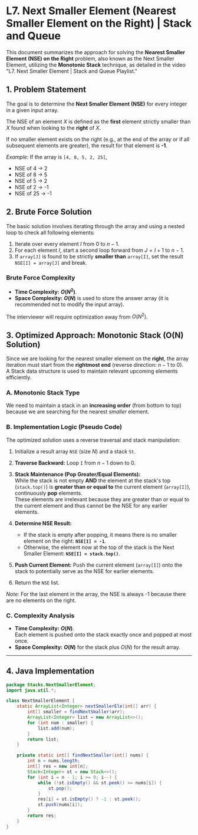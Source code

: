 # L7. Next Smaller Element (Nearest Smaller Element on the Right) | Stack and Queue

This document summarizes the approach for solving the **Nearest Smaller Element (NSE) on the Right** problem, also known as the Next Smaller Element, utilizing the **Monotonic Stack** technique, as detailed in the video "L7. Next Smaller Element | Stack and Queue Playlist."

## 1. Problem Statement

The goal is to determine the **Next Smaller Element (NSE)** for every integer in a given input array.

The NSE of an element $X$ is defined as the **first** element strictly smaller than $X$ found when looking to the **right** of $X$.

If no smaller element exists on the right (e.g., at the end of the array or if all subsequent elements are greater), the result for that element is **-1**.

*Example:* If the array is `[4, 8, 5, 2, 25]`,
- NSE of 4 → 2
- NSE of 8 → 5
- NSE of 5 → 2
- NSE of 2 → -1
- NSE of 25 → -1

## 2. Brute Force Solution

The basic solution involves iterating through the array and using a nested loop to check all following elements:

1.  Iterate over every element $I$ from 0 to $n-1$.
2.  For each element $I$, start a second loop forward from $J = I + 1$ to $n-1$.
3.  If `array[J]` is found to be strictly **smaller than** `array[I]`, set the result `NSE[I] = array[J]` and break.

### Brute Force Complexity

*   **Time Complexity:** **$O(N^2)$**.
*   **Space Complexity:** **$O(N)$** is used to store the answer array (it is recommended not to modify the input array).

The interviewer will require optimization away from $O(N^2)$.

## 3. Optimized Approach: Monotonic Stack (O(N) Solution)

Since we are looking for the nearest smaller element on the **right**, the array iteration must start from the **rightmost end** (reverse direction: $n-1$ to 0).  
A Stack data structure is used to maintain relevant upcoming elements efficiently.

### A. Monotonic Stack Type

We need to maintain a stack in an **increasing order** (from bottom to top) because we are searching for the nearest *smaller* element.

### B. Implementation Logic (Pseudo Code)

The optimized solution uses a reverse traversal and stack manipulation:

1.  Initialize a result array `NSE` (size $N$) and a stack `St`.
2.  **Traverse Backward:** Loop `I` from $n-1$ down to 0.

3.  **Stack Maintenance (Pop Greater/Equal Elements):**  
    While the stack is not empty **AND** the element at the stack's top (`stack.top()`) is **greater than or equal to** the current element (`array[I]`), continuously **pop** elements.  
    These elements are irrelevant because they are greater than or equal to the current element and thus cannot be the NSE for any earlier elements.

4.  **Determine NSE Result:**
    *   If the stack is empty after popping, it means there is no smaller element on the right: **`NSE[I] = -1`**.
    *   Otherwise, the element now at the top of the stack is the Next Smaller Element: **`NSE[I] = stack.top()`**.

5.  **Push Current Element:** Push the current element (`array[I]`) onto the stack to potentially serve as the NSE for earlier elements.

6.  Return the `NSE` list.

*Note:* For the last element in the array, the NSE is always -1 because there are no elements on the right.

### C. Complexity Analysis

*   **Time Complexity:** **$O(N)$**.  
    Each element is pushed onto the stack exactly once and popped at most once.
*   **Space Complexity:** **$O(N)$** for the stack plus $O(N)$ for the result array.

---

## 4. Java Implementation

```java
package Stacks.NextSmallerElement;
import java.util.*;

class NextSmallerElement {
    static ArrayList<Integer> nextSmallerEle(int[] arr) {
        int[] smaller = findNextSmaller(arr);
        ArrayList<Integer> list = new ArrayList<>();
        for (int num : smaller) {
            list.add(num);
        }
        return list;
    }

    private static int[] findNextSmaller(int[] nums) {
        int n = nums.length;
        int[] res = new int[n];
        Stack<Integer> st = new Stack<>();
        for (int i = n - 1; i >= 0; i--) {
            while (!st.isEmpty() && st.peek() >= nums[i]) {
                st.pop();
            }
            res[i] = st.isEmpty() ? -1 : st.peek();
            st.push(nums[i]);
        }
        return res;
    }
}
